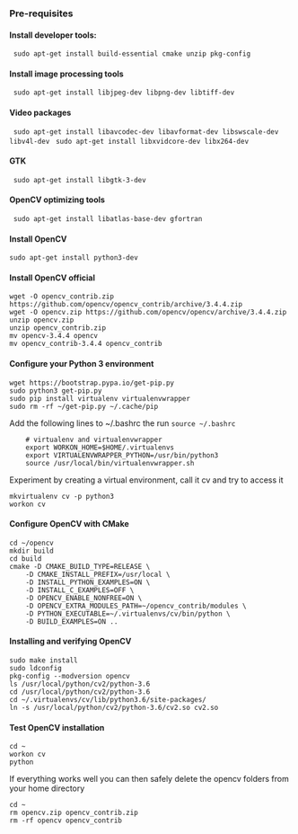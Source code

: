 ### Pre-requisites
#### Install developer tools:
``` sudo apt-get install build-essential cmake unzip pkg-config```
#### Install image processing tools
``` sudo apt-get install libjpeg-dev libpng-dev libtiff-dev```
#### Video packages
``` sudo apt-get install libavcodec-dev libavformat-dev libswscale-dev libv4l-dev```
``` sudo apt-get install libxvidcore-dev libx264-dev```
#### GTK
``` sudo apt-get install libgtk-3-dev```
#### OpenCV optimizing tools
``` sudo apt-get install libatlas-base-dev gfortran```
#### Install OpenCV
```sudo apt-get install python3-dev```
#### Install OpenCV official
``` 
wget -O opencv_contrib.zip https://github.com/opencv/opencv_contrib/archive/3.4.4.zip
wget -O opencv.zip https://github.com/opencv/opencv/archive/3.4.4.zip
unzip opencv.zip
unzip opencv_contrib.zip
mv opencv-3.4.4 opencv
mv opencv_contrib-3.4.4 opencv_contrib
```
#### Configure your Python 3 environment
```
wget https://bootstrap.pypa.io/get-pip.py
sudo python3 get-pip.py
sudo pip install virtualenv virtualenvwrapper
sudo rm -rf ~/get-pip.py ~/.cache/pip
```
Add the following lines to ~/.bashrc the run ```source ~/.bashrc```
```
    # virtualenv and virtualenvwrapper
    export WORKON_HOME=$HOME/.virtualenvs
    export VIRTUALENVWRAPPER_PYTHON=/usr/bin/python3
    source /usr/local/bin/virtualenvwrapper.sh
```
Experiment by creating a virtual environment, call it cv and try to access it 
```
mkvirtualenv cv -p python3
workon cv
```

#### Configure OpenCV with CMake
```
cd ~/opencv
mkdir build
cd build
cmake -D CMAKE_BUILD_TYPE=RELEASE \
    -D CMAKE_INSTALL_PREFIX=/usr/local \
    -D INSTALL_PYTHON_EXAMPLES=ON \
    -D INSTALL_C_EXAMPLES=OFF \
    -D OPENCV_ENABLE_NONFREE=ON \
    -D OPENCV_EXTRA_MODULES_PATH=~/opencv_contrib/modules \
    -D PYTHON_EXECUTABLE=~/.virtualenvs/cv/bin/python \
    -D BUILD_EXAMPLES=ON ..
```

#### Installing and verifying OpenCV
```
sudo make install
sudo ldconfig
pkg-config --modversion opencv
ls /usr/local/python/cv2/python-3.6
cd /usr/local/python/cv2/python-3.6
cd ~/.virtualenvs/cv/lib/python3.6/site-packages/
ln -s /usr/local/python/cv2/python-3.6/cv2.so cv2.so
```
#### Test OpenCV installation
```
cd ~
workon cv
python
```

If everything works well you can then safely delete the opencv folders from your home directory
```
cd ~
rm opencv.zip opencv_contrib.zip
rm -rf opencv opencv_contrib
```
